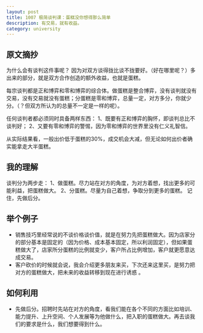```yaml
---
layout: post
title: 1007 极简谈判课：蛋糕没你想得那么简单     
description: 有交易，就有收益。
category: university
---
```


## 原文摘抄
为什么会有谈判这件事呢？
因为对双方谈得拢比谈不拢要好。（好在哪里呢？）多出来的部分，就是双方合作创造的额外收益，也就是蛋糕。

每宗谈判都是正和博弈和零和博弈的综合体。做蛋糕是整合博弈，没有谈判就没有交易，没有交易就没有蛋糕；分蛋糕是零和博弈，总量一定，对方多分，你就少分。（？但双方所认为的总量不一定是一样的呢）。

任何谈判者都必须同时具备两样东西：
1、既要有正和博弈的胸怀，即谈判总比不谈判好；
2、又要有零和博弈的警惕，因为零和博弈的世界里没有仁义礼智信。

从实际结果看，一般出价低于蛋糕的30%，成交机会大减，但无论如何出价者确实能拿走大半蛋糕。

## 我的理解
谈判分为两步走：
1、做蛋糕。尽力站在对方的角度，为对方着想，找出更多的可能利益，把蛋糕做大。
2、分蛋糕。尽量为自己着想，争取分到更多的蛋糕。
记住，先做后分。

## 举个例子
- 销售技巧里经常说的不谈价格谈价值，就是在努力先把蛋糕做大。因为店家分的部分基本是固定的（因为价格、成本基本固定，所以利润固定），但如果蛋糕做大了，店家所分蛋糕的比例就变少，客户所占比例增加，客户就更愿意达成交易。
- 客户砍价的时候就会说，我会介绍更多朋友来买，下次还来这里买，是努力把对方的蛋糕做大，把未来的收益转移到现在进行诱惑 。

## 如何利用
- 先做后分。招聘时先站在对方的角度，看我们能在各个不同的方面比如培训、能力提升、上升空间、个人发展等为他做什么，把入职的蛋糕做大。再去谈我们的要求是什么，我们想要得到什么。